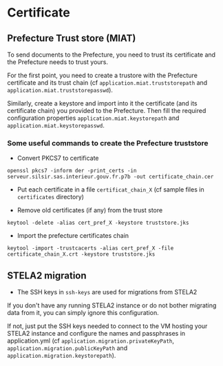 # Certificate

## Prefecture Trust store (MIAT)

To send documents to the Prefecture, you need to trust its certificate and the Prefecture needs to trust yours.

For the first point, you need to create a trustore with the Prefecture certificate and its trust chain (cf `application.miat.truststorepath` and `application.miat.truststorepasswd`).

Similarly, create a keystore and import into it the certificate (and its certificate chain) you provided to the Prefecture. Then fill the required configuration properties `application.miat.keystorepath` and `application.miat.keystorepasswd`.

### Some useful commands to create the Prefecture truststore

* Convert PKCS7 to certificate

```
openssl pkcs7 -inform der -print_certs -in serveur.silsir.sas.interieur.gouv.fr.p7b -out certificate_chain.cer
```

* Put each certificate in a file `certificat_chain_X` (cf sample files in `certificates` directory)

* Remove old certificates (if any) from the trust store

```
keytool -delete -alias cert_pref_X -keystore truststore.jks
```

* Import the prefecture certificates chain

```
keytool -import -trustcacerts -alias cert_pref_X -file certificate_chain_X.crt -keystore truststore.jks
```

## STELA2 migration

* The SSH keys in `ssh-keys` are used for migrations from STELA2

If you don't have any running STELA2 instance or do not bother migrating data from it, you can simply ignore this configuration.

If not, just put the SSH keys needed to connect to the VM hosting your STELA2 instance and configure the names and passphrases in application.yml (cf `application.migration.privateKeyPath`, `application.migration.publicKeyPath` and `application.migration.keystorepath`).

